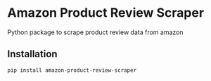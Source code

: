 # Amazon Product Review Scraper
Python package to scrape product review data from amazon

## Installation

    pip install amazon-product-review-scraper
